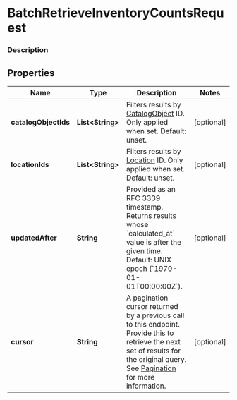 
# BatchRetrieveInventoryCountsRequest

### Description



## Properties
Name | Type | Description | Notes
------------ | ------------- | ------------- | -------------
**catalogObjectIds** | **List&lt;String&gt;** | Filters results by [CatalogObject](#type-catalogobject) ID. Only applied when set. Default: unset. |  [optional]
**locationIds** | **List&lt;String&gt;** | Filters results by [Location](#type-location) ID. Only applied when set. Default: unset. |  [optional]
**updatedAfter** | **String** | Provided as an RFC 3339 timestamp. Returns results whose &#x60;calculated_at&#x60; value is after the given time. Default: UNIX epoch (&#x60;1970-01-01T00:00:00Z&#x60;). |  [optional]
**cursor** | **String** | A pagination cursor returned by a previous call to this endpoint. Provide this to retrieve the next set of results for the original query.  See [Pagination](/basics/api101/pagination) for more information. |  [optional]



